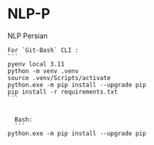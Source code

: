 # NLP-P
NLP Persian

    For `Git-Bash` CLI :
    ```
    pyenv local 3.11
    python -m venv .venv
    source .venv/Scripts/activate
    python.exe -m pip install --upgrade pip
    pip install -r requirements.txt
    ```

    
      Bash:
      ```
    python.exe -m pip install --upgrade pip
   ```

